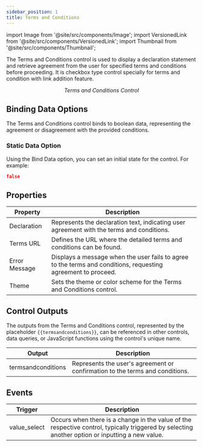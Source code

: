 ```yaml
---
sidebar_position: 1
title: Terms and Conditions
---
```


import Image from '@site/src/components/Image';
import VersionedLink from '@site/src/components/VersionedLink';
import Thumbnail from '@site/src/components/Thumbnail';

The Terms and Conditions control is used to display a declaration statement and retrieve agreement from the user for specified terms and conditions before proceeding. It is checkbox type control specially for terms and condition with link addition feature.

<figure>
  <Thumbnail src="/img/reference/controls/terms-and-conditions/preview.jpeg" alt="Terms and Conditions Control" />
  <figcaption align="center"><i>Terms and Conditions Control</i></figcaption>
</figure>

## Binding Data Options

The Terms and Conditions control binds to boolean data, representing the agreement or disagreement with the provided conditions.

### Static Data Option

Using the Bind Data option, you can set an initial state for the control. For example:

```json
false
``` 

## Properties

| Property        | Description                                                                                                            |
|-----------------|------------------------------------------------------------------------------------------------------------------------|
| Declaration     | Represents the declaration text, indicating user agreement with the terms and conditions.                              |
| Terms URL       | Defines the URL where the detailed terms and conditions can be found.                                                   |
| Error Message   | Displays a message when the user fails to agree to the terms and conditions, requesting agreement to proceed.         |
| Theme           | Sets the theme or color scheme for the Terms and Conditions control.                                                    |


## Control Outputs

The outputs from the Terms and Conditions control, represented by the placeholder `{{termsandconditions}}`, can be referenced in other controls, data queries, or JavaScript functions using the control's unique name.

| Output               | Description                                                                                  |
|----------------------|----------------------------------------------------------------------------------------------|
| termsandconditions   | Represents the user's agreement or confirmation to the terms and conditions.                 |


## Events


| Trigger     | Description                                                                                                                              |
|--------------|------------------------------------------------------------------------------------------------------------------------------------------|
| value_select | Occurs when there is a change in the value of the respective control, typically triggered by selecting another option or inputting a new value. |

